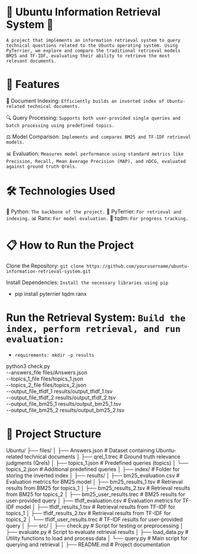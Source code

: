 # 🌟 Ubuntu Information Retrieval System 🌟
`A project that implements an information retrieval system to query technical questions related to the Ubuntu operating system. Using PyTerrier, we explore and compare the traditional retrieval models BM25 and TF-IDF, evaluating their ability to retrieve the most relevant documents.`

# 🚀 Features
📄 Document Indexing: `Efficiently builds an inverted index of Ubuntu-related technical documents.`

🔍 Query Processing: `Supports both user-provided single queries and batch processing using predefined topics.`

⚖️ Model Comparison: `Implements and compares BM25 and TF-IDF retrieval models.`

📊 Evaluation: `Measures model performance using standard metrics like Precision, Recall, Mean Average Precision (MAP), and nDCG, evaluated against ground truth Qrels.`

# 🛠️ Technologies Used
🐍 Python: `The backbone of the project.`
🧰 PyTerrier: `For retrieval and indexing.`
📊 Ranx: `For model evaluation.`
🚀 tqdm: `For progress tracking.`

# 📋 How to Run the Project
Clone the Repository: `git clone https://github.com/yourusername/ubuntu-information-retrieval-system.git`

Install Dependencies: `Install the necessary libraries using pip`
- pip install pyterrier tqdm ranx

# Run the Retrieval System: `Build the index, perform retrieval, and run evaluation:`
- `requirements: mkdir -p results`

python3 check.py \
 --answers_file files/Answers.json \
 --topics_1_file files/topics_1.json \
 --topics_2_file files/topics_2.json \
 --output_file_tfidf_1 results/output_tfidf_1.tsv \
 --output_file_tfidf_2 results/output_tfidf_2.tsv \
 --output_file_bm25_1 results/output_bm25_1.tsv \
 --output_file_bm25_2 results/output_bm25_2.tsv

# 📂 Project Structure
Ubuntu/
├── files/
│   ├── Answers.json            # Dataset containing Ubuntu-related technical documents
│   ├── qrel_1.trec             # Ground truth relevance judgments (Qrels)
│   ├── topics_1.json           # Predefined queries (topics)
│   └── topics_2.json           # Additional predefined queries
│
├── index/                      # Folder for storing the inverted index
│
├── results/
│   ├── bm25_evaluation.csv      # Evaluation metrics for BM25 model
│   ├── bm25_results_1.tsv       # Retrieval results from BM25 for topics_1
│   ├── bm25_results_2.tsv       # Retrieval results from BM25 for topics_2
│   ├── bm25_user_results.trec   # BM25 results for user-provided query
│   ├── tfidf_evaluation.csv     # Evaluation metrics for TF-IDF model
│   ├── tfidf_results_1.tsv      # Retrieval results from TF-IDF for topics_1
│   ├── tfidf_results_2.tsv      # Retrieval results from TF-IDF for topics_2
│   └── tfidf_user_results.trec  # TF-IDF results for user-provided query
│
├── src/
│   ├── check.py                 # Script for testing or preprocessing
│   ├── evaluate.py              # Script to evaluate retrieval results
│   ├── load_data.py             # Utility functions to load and process data
│   └── query.py                 # Main script for querying and retrieval
│
├── README.md                    # Project documentation




